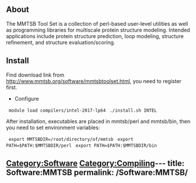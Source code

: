 ## About

The MMTSB Tool Set is a collection of perl-based user-level utilities as
well as programming libraries for multiscale protein structure modeling.
Intended applications include protein structure prediction, loop
modeling, structure refinement, and structure evaluation/scoring.

## Install

Find download link from
<http://www.mmtsb.org/software/mmtsbtoolset.html>, you need to register
first.

  - Configure

` module load compilers/intel-2017-lp64`
` ./install.sh INTEL`

After installation, executables are placed in mmtsb/perl and mmtsb/bin,
then you need to set environment variables:

` export MMTSBDIR=/root/directory/of/mmtsb`
` export PATH=$PATH:$MMTSBDIR/perl`
` export PATH=$PATH:$MMTSBDIR/bin`

[Category:Software](Category:Software "wikilink")
[Category:Compiling](Category:Compiling "wikilink")---
title: Software:MMTSB
permalink: /Software:MMTSB/
---


